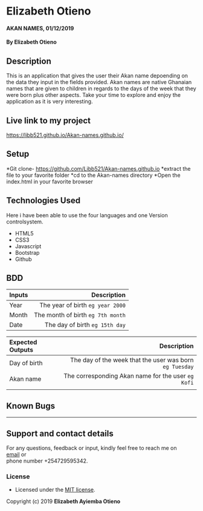 # Elizabeth Otieno
#### AKAN NAMES, 01/12/2019
#### By **Elizabeth Otieno**
## Description
This is an application that gives the user their Akan name depoending on the data they input in the fields provided. Akan names are native Ghanaian names that are given to children in regards to the days of the week that they were born plus other aspects. 
Take your time to explore and enjoy the application as it is very interesting.

## Live link to my project
   https://libb521.github.io/Akan-names.github.io/

## Setup
*Git clone- https://github.com/Libb521/Akan-names.github.io
*extract the file to your favorite folder
*cd to the Akan-names directory
*Open the index.html in your favorite browser


## Technologies Used
Here i have been able to use the four languages and one Version controlsystem.
* HTML5
* CSS3
* Javascript
* Bootstrap
* Github

## BDD
| Inputs |  Description |
| :---         |          ---: |
| Year     | The year of birth ``eg year 2000``   |
| Month     | The month of birth ``eg 7th month``     |
| Date     |  The day of birth ``eg 15th day`` |


| Expected Outputs |  Description |
| :---         |          ---: |
| Day of birth  | The day of the week that the user was born ``eg Tuesday`` |
| Akan name    |  The corresponding Akan name for the user ``eg Kofi``    |
|     |      |
## Known Bugs
---

## Support and contact details
For any questions, feedback or input, kindly feel free to reach me on <br> [email](eotieno39@yahoo.com) or <br> phone number +254729595342.

### License
- Licensed under the  [MIT license](LICENSE).

Copyright (c) 2019 **Elizabeth Ayiemba Otieno**